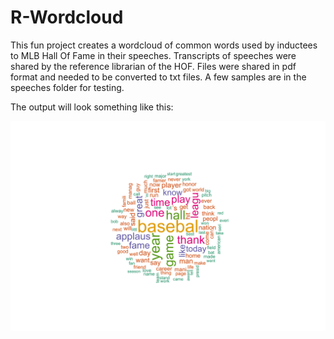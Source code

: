 # R-Wordcloud
This fun project creates a wordcloud of common words used by inductees to MLB Hall Of Fame in their speeches. Transcripts of speeches were shared by the reference librarian of the HOF. Files were shared in pdf format and needed to be converted to txt files. A few samples are in the speeches folder for testing.

The output will look something like this:

![wordcloud example](https://github.com/nebulousman/R-Wordcloud/raw/master/wordcloud_example.png)
